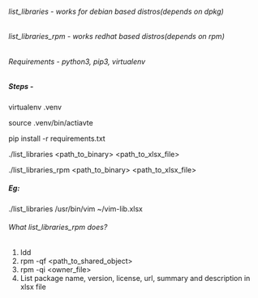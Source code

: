 ###### list_libraries - works for debian based distros(depends on dpkg)

###### list_libraries_rpm - works redhat based distros(depends on rpm)

###### Requirements - python3, pip3, virtualenv

##### Steps -

virtualenv .venv

source .venv/bin/actiavte

pip install -r requirements.txt

./list_libraries <path_to_binary> <path_to_xlsx_file>

./list_libraries_rpm <path_to_binary> <path_to_xlsx_file>

##### Eg:

./list_libraries /usr/bin/vim ~/vim-lib.xlsx


###### What list_libraries_rpm does?

1. ldd <binary>
2. rpm -qf <path_to_shared_object>
3. rpm -qi <owner_file>
4. List package name, version, license, url, summary and description in xlsx file